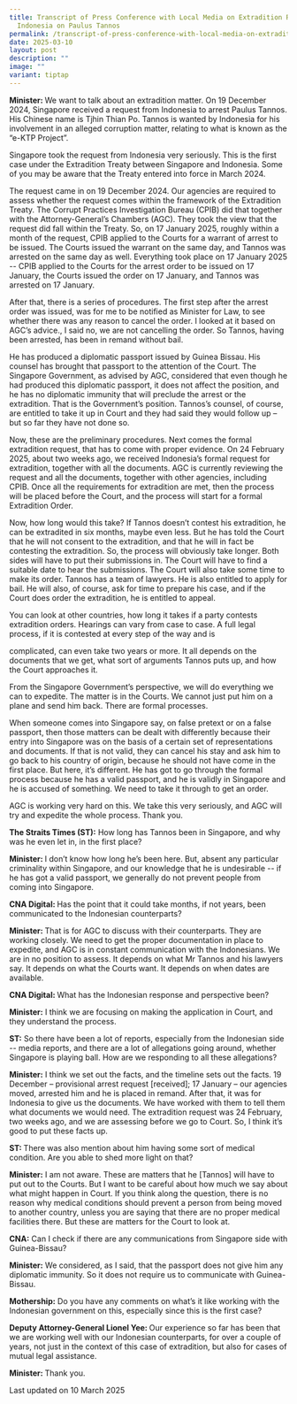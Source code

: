 ```yaml
---
title: Transcript of Press Conference with Local Media on Extradition Request Received from
  Indonesia on Paulus Tannos
permalink: /transcript-of-press-conference-with-local-media-on-extradition-request-received-from-indonesia-on-paulus-tannos/
date: 2025-03-10
layout: post
description: ""
image: ""
variant: tiptap
---
```

<p><strong>Minister: </strong>We want to talk about an extradition matter.
On 19 December 2024, Singapore received a request from Indonesia to arrest
Paulus Tannos. His Chinese name is Tjhin Thian Po. Tannos is wanted by
Indonesia for his involvement in an alleged corruption matter, relating
to what is known as the “e-KTP Project”.</p>
<p>Singapore took the request from Indonesia very seriously. This is the
first case under the Extradition Treaty between Singapore and Indonesia.
Some of you may be aware that the Treaty entered into force in March 2024.</p>
<p>The request came in on 19 December 2024. Our agencies are required to
assess whether the request comes within the framework of the Extradition
Treaty. The Corrupt Practices Investigation Bureau (CPIB) did that together
with the Attorney-General’s Chambers (AGC). They took the view that the
request did fall within the Treaty. So, on 17 January 2025, roughly within
a month of the request, CPIB applied to the Courts for a warrant of arrest
to be issued. The Courts issued the warrant on the same day, and Tannos
was arrested on the same day as well. Everything took place on 17 January
2025 -- CPIB applied to the Courts for the arrest order to be issued on
17 January, the Courts issued the order on 17 January, and Tannos was arrested
on 17 January.</p>
<p>After that, there is a series of procedures. The first step after the
arrest order was issued, was for me to be notified as Minister for Law,
to see whether there was any reason to cancel the order. I looked at it
based on AGC’s advice., I said no, we are not cancelling the order. So
Tannos, having been arrested, has been in remand without bail.</p>
<p>He has produced a diplomatic passport issued by Guinea Bissau. His counsel
has brought that passport to the attention of the Court. The Singapore
Government, as advised by AGC, considered that even though he had produced
this diplomatic passport, it does not affect the position, and he has no
diplomatic immunity that will preclude the arrest or the extradition. That
is the Government’s position. Tannos’s counsel, of course, are entitled
to take it up in Court and they had said they would follow up – but so
far they have not done so.</p>
<p>Now, these are the preliminary procedures. Next comes the formal extradition
request, that has to come with proper evidence. On 24 February 2025, about
two weeks ago, we received Indonesia’s formal request for extradition,
together with all the documents. AGC is currently reviewing the request
and all the documents, together with other agencies, including CPIB. Once
all the requirements for extradition are met, then the process will be
placed before the Court, and the process will start for a formal Extradition
Order.</p>
<p>Now, how long would this take? If Tannos doesn’t contest his extradition,
he can be extradited in six months, maybe even less. But he has told the
Court that he will not consent to the extradition, and that he will in
fact be contesting the extradition. So, the process will obviously take
longer. Both sides will have to put their submissions in. The Court will
have to find a suitable date to hear the submissions. The Court will also
take some time to make its order. Tannos has a team of lawyers. He is also
entitled to apply for bail. He will also, of course, ask for time to prepare
his case, and if the Court does order the extradition, he is entitled to
appeal.</p>
<p>You can look at other countries, how long it takes if a party contests
extradition orders. Hearings can vary from case to case. A full legal process,
if it is contested at every step of the way and is</p>
<p>complicated, can even take two years or more. It all depends on the documents
that we get, what sort of arguments Tannos puts up, and how the Court approaches
it.</p>
<p>From the Singapore Government’s perspective, we will do everything we
can to expedite. The matter is in the Courts. We cannot just put him on
a plane and send him back. There are formal processes.</p>
<p>When someone comes into Singapore say, on false pretext or on a false
passport, then those matters can be dealt with differently because their
entry into Singapore was on the basis of a certain set of representations
and documents. If that is not valid, they can cancel his stay and ask him
to go back to his country of origin, because he should not have come in
the first place. But here, it’s different. He has got to go through the
formal process because he has a valid passport, and he is validly in Singapore
and he is accused of something. We need to take it through to get an order.</p>
<p>AGC is working very hard on this. We take this very seriously, and AGC
will try and expedite the whole process. Thank you.</p>
<p><strong>The Straits Times (ST):</strong> How long has Tannos been in Singapore,
and why was he even let in, in the first place?</p>
<p><strong>Minister: </strong>I don’t know how long he’s been here. But,
absent any particular criminality within Singapore, and our knowledge that
he is undesirable -- if he has got a valid passport, we generally do not
prevent people from coming into Singapore.</p>
<p><strong>CNA Digital: </strong>Has the point that it could take months,
if not years, been communicated to the Indonesian counterparts?</p>
<p><strong>Minister: </strong>That is for AGC to discuss with their counterparts.
They are working closely. We need to get the proper documentation in place
to expedite, and AGC is in constant communication with the Indonesians.
We are in no position to assess. It depends on what Mr Tannos and his lawyers
say. It depends on what the Courts want. It depends on when dates are available.</p>
<p><strong>CNA Digital: </strong>What has the Indonesian response and perspective
been?</p>
<p><strong>Minister:</strong> I think we are focusing on making the application
in Court, and they understand the process.</p>
<p><strong>ST:</strong> So there have been a lot of reports, especially from
the Indonesian side -- media reports, and there are a lot of allegations
going around, whether Singapore is playing ball. How are we responding
to all these allegations?</p>
<p><strong>Minister:</strong> I think we set out the facts, and the timeline
sets out the facts. 19 December – provisional arrest request [received];
17 January – our agencies moved, arrested him and he is placed in remand.
After that, it was for Indonesia to give us the documents. We have worked
with them to tell them what documents we would need. The extradition request
was 24 February, two weeks ago, and we are assessing before we go to Court.
So, I think it’s good to put these facts up.</p>
<p><strong>ST: </strong>There was also mention about him having some sort
of medical condition. Are you able to shed more light on that?</p>
<p><strong>Minister:</strong> I am not aware. These are matters that he [Tannos]
will have to put out to the Courts. But I want to be careful about how
much we say about what might happen in Court. If you think along the question,
there is no reason why medical conditions should prevent a person from
being moved to another country, unless you are saying that there are no
proper medical facilities there. But these are matters for the Court to
look at.</p>
<p><strong>CNA:</strong> Can I check if there are any communications from
Singapore side with Guinea-Bissau?</p>
<p><strong>Minister:</strong> We considered, as I said, that the passport
does not give him any diplomatic immunity. So it does not require us to
communicate with Guinea-Bissau.</p>
<p><strong>Mothership:</strong> Do you have any comments on what’s it like
working with the Indonesian government on this, especially since this is
the first case?</p>
<p><strong>Deputy Attorney-General Lionel Yee: </strong>Our experience so
far has been that we are working well with our Indonesian counterparts,
for over a couple of years, not just in the context of this case of extradition,
but also for cases of mutual legal assistance.</p>
<p><strong>Minister: </strong>Thank you.</p>
<p></p>

<p class="right-side-updated">Last updated on 10 March 2025</p>
